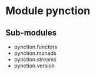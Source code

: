 Module pynction
===============

Sub-modules
-----------
* pynction.functors
* pynction.monads
* pynction.streams
* pynction.version
